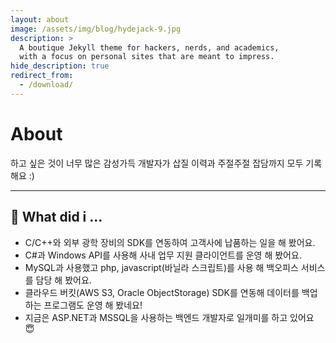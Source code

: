 ```yaml
---
layout: about
image: /assets/img/blog/hydejack-9.jpg
description: >
  A boutique Jekyll theme for hackers, nerds, and academics,
  with a focus on personal sites that are meant to impress.
hide_description: true
redirect_from:
  - /download/
---
```


<script src="/timeline.min.js"></script>
<link href="/timeline.min.css" rel="stylesheet" />


# About

<!--author-->

하고 싶은 것이 너무 많은 감성가득 개발자가 삽질 이력과 주절주절 잡담까지 모두 기록해요 :)

---

<!--
<div class="timeline" style="width: 100%">
    <div class="timeline__wrap">
        <div class="timeline__items">
            <div class="timeline__item">
                <div class="timeline__content">
                    Content / markup here
                </div>
            </div>
            <div class="timeline__item">
                <div class="timeline__content">
                    Content / markup here
                </div>
            </div>
            <div class="timeline__item">
                <div class="timeline__content">
                    Content / markup here
                </div>
            </div>
            <div class="timeline__item">
                <div class="timeline__content">
                    Content / markup here
                </div>
            </div>
            <div class="timeline__item">
                <div class="timeline__content">
                    Content / markup here
                </div>
            </div>
        </div>
    </div>
</div>
-->

<script>
//   timeline(document.querySelectorAll('.timeline'), {
//     verticalStartPosition: 'right',
//     verticalTrigger: '150px'
// });
</script>


## 🚀 What did i ...

- C/C++와 외부 광학 장비의 SDK를 연동하여 고객사에 납품하는 일을 해 봤어요.
- C#과 Windows API를 사용해 사내 업무 지원 클라이언트를 운영 해 봤어요.
- MySQL과 사용했고 php, javascript(바닐라 스크립트)를 사용 해 백오피스 서비스를 담당 해 봤어요.
- 클라우드 버킷(AWS S3, Oracle ObjectStorage) SDK를 연동해 데이터를 백업하는 프로그램도 운영 해 봤네요!
- 지금은 ASP.NET과 MSSQL을 사용하는 백엔드 개발자로 일개미를 하고 있어요 😇

<!-- 
## 🚀 projects

- test 1
- test 2

## 🚀 sub2

- test 3
- test 4 -->